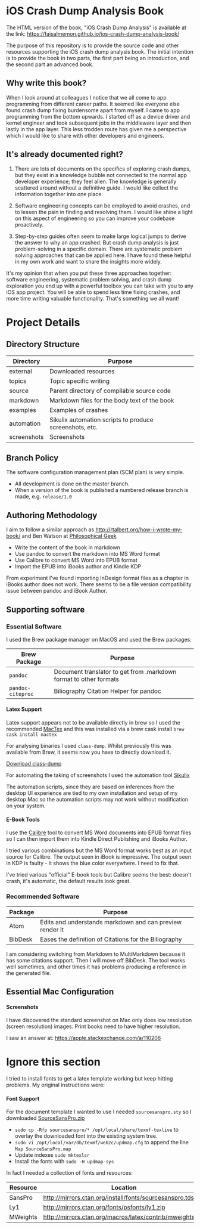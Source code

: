 # iOS Crash Dump Analysis Book

The HTML version of the book, "iOS Crash Dump Analysis" is available at the link:
https://faisalmemon.github.io/ios-crash-dump-analysis-book/

The purpose of this repository is to provide the source code and other resources supporting the iOS crash dump analysis book.  The initial intention is to provide the book in two parts, the first part being an introduction, and the second part an advanced book.

## Why write this book?

When I look around at colleagues I notice that we all come to app programming from different career paths.  It seemed like everyone else found crash dump fixing burdensome apart from myself.
I came to app programming from the bottom upwards.  I started off as a device driver and kernel engineer and took subsequent jobs in the middleware layer and then lastly in the app layer.
This less trodden route has given me a perspective which I would like to share with other developers and engineers.

## It's already documented right?

1. There are lots of documents on the specifics of exploring crash dumps, but they exist in a knowledge bubble not connected to the normal app developer experience; they feel alien.  The knowledge is generally scattered around without a definitive guide.  I would like collect the information together into one place.

1. Software engineering concepts can be employed to avoid crashes, and to lessen the pain in finding and resolving them.  I would like shine a light on this aspect of engineering so you can improve your codebase proactively.

1. Step-by-step guides often seem to make large logical jumps to derive the answer to why an app crashed.  But crash dump analysis is just problem-solving in a specific domain.  There are systematic problem solving approaches that can be applied here.  I have found these helpful in my own work and want to share the insights more widely.

It's my opinion that when you put these three approaches together: software engineering, systematic problem solving, and crash dump exploration you end up with a powerful toolbox you can take with you to any iOS app project.
You will be able to spend less time fixing crashes, and more time writing valuable functionality.  That's something we all want!

# Project Details

## Directory Structure

Directory | Purpose
----------| -------
external | Downloaded resources
topics | Topic specific writing
source | Parent directory of compilable source code
markdown | Markdown files for the body text of the book
examples | Examples of crashes
automation | Sikulix automation scripts to produce screenshots, etc.
screenshots | Screenshots

## Branch Policy

The software configuration management plan (SCM plan) is very simple.
- All development is done on the master branch.
- When a version of the book is published a numbered release branch is made, e.g. `release/1.0`

## Authoring Methodology

I aim to follow a similar approach as http://rtalbert.org/how-i-wrote-my-book/ and Ben Watson at [Philosophical Geek](http://www.philosophicalgeek.com/2014/11/10/tips-for-writing-a-programming-book/)

- Write the content of the book in markdown
- Use pandoc to convert the markdown into MS Word format
- Use Calibre to convert MS Word into EPUB format
- Import the EPUB into iBooks author and Kindle KDP

From experiment I've found importing InDesign format files as a chapter in iBooks author does not work.  There seems to be a file version compatibility issue between pandoc and iBook Author.

## Supporting software

### Essential Software

I used the Brew package manager on MacOS and used the Brew packages:

Brew Package | Purpose
--|--
`pandoc` | Document translator to get from .markdown format to other formats
`pandoc-citeproc` | Biliography Citation Helper for pandoc

#### Latex Support

Latex support appears not to be available directly in brew so I used the recommended [MacTex](https://www.tug.org/mactex/) and this was installed via a brew cask install
`brew cask install mactex`

For analysing binaries I used `class-dump`.  Whilst previously this was available from Brew, it seems now you have to directly download it.

[Download class-dump](http://stevenygard.com/projects/class-dump/)

For automating the taking of screenshots I used the automation tool [Sikulix](http://www.sikulix.com/quickstart/)

The automation scripts, since they are based on inferences from the desktop UI experience are tied to my own installation and setup of my desktop Mac so the automation scripts may not work without modification on your system.

#### E-Book Tools

I use the [Calibre](https://calibre-ebook.com/dist/osx) tool to convert MS Word documents into EPUB format files so I can then import them into Kindle Direct Publishing and iBooks Author.

I tried various combinations but the MS Word format works best as an input source for Calibre.  The output seen in iBook is impressive.  The output seen in KDP is faulty - it shows the blue color everywhere.  I need to fix that.

I've tried various "official" E-book tools but Calibre seems the best: doesn't crash, it's automatic, the default results look great.

### Recommended Software

Package | Purpose
--|--
Atom|Edits and understands markdown and can preview render it
BibDesk | Eases the definition of Citations for the Biliography

I am considering switching from Markdown to MultiMarkdown because it has some citations support.  Then I will move off BibDesk.  The tool works well sometimes, and other times it has problems producing a reference in the generated file.

## Essential Mac Configuration

#### Screenshots

I have discovered the standard screenshot on Mac only does low resolution (screen resolution) images.  Print books need to have higher resolution.

I saw an answer at: https://apple.stackexchange.com/a/110206

# Ignore this section

I tried to install fonts to get a latex template working but keep hitting problems.  My original instructions were:

#### Font Support

For the document template I wanted to use I needed `sourcesanspro.sty` so
I downloaded [SourceSansPro.zip](http://mirrors.ctan.org/install/fonts/sourcesanspro.tds.zip)

-  `sudo cp -Rfp sourcesanspro/* /opt/local/share/texmf-texlive` to overlay the downloaded font into the existing system tree.
-  `sudo vi /opt/local/var/db/texmf/web2c/updmap.cfg` to append the line `Map SourceSansPro.map`
-  Update indexes `sudo mktexlsr`
-  Install the fonts with `sudo -H updmap-sys`

In fact I needed a collection of fonts and resources:

Resource|Location
--|--
SansPro | http://mirrors.ctan.org/install/fonts/sourcesanspro.tds.zip
Ly1 | http://mirrors.ctan.org/fonts/psfonts/ly1.zip
MWeights | http://mirrors.ctan.org/macros/latex/contrib/mweights.zip
